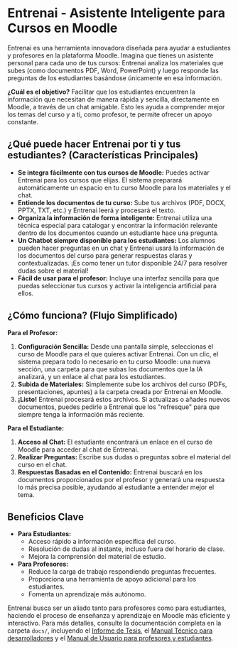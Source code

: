 # Entrenai - Asistente Inteligente para Cursos en Moodle

Entrenai es una herramienta innovadora diseñada para ayudar a estudiantes y profesores en la plataforma Moodle. Imagina que tienes un asistente personal para cada uno de tus cursos: Entrenai analiza los materiales que subes (como documentos PDF, Word, PowerPoint) y luego responde las preguntas de los estudiantes basándose únicamente en esa información.

**¿Cuál es el objetivo?** Facilitar que los estudiantes encuentren la información que necesitan de manera rápida y sencilla, directamente en Moodle, a través de un chat amigable. Esto les ayuda a comprender mejor los temas del curso y a ti, como profesor, te permite ofrecer un apoyo constante.

## ¿Qué puede hacer Entrenai por ti y tus estudiantes? (Características Principales)

*   **Se integra fácilmente con tus cursos de Moodle:** Puedes activar Entrenai para los cursos que elijas. El sistema preparará automáticamente un espacio en tu curso Moodle para los materiales y el chat.
*   **Entiende los documentos de tu curso:** Sube tus archivos (PDF, DOCX, PPTX, TXT, etc.) y Entrenai leerá y procesará el texto.
*   **Organiza la información de forma inteligente:** Entrenai utiliza una técnica especial para catalogar y encontrar la información relevante dentro de los documentos cuando un estudiante hace una pregunta.
*   **Un Chatbot siempre disponible para los estudiantes:** Los alumnos pueden hacer preguntas en un chat y Entrenai usará la información de los documentos del curso para generar respuestas claras y contextualizadas. ¡Es como tener un tutor disponible 24/7 para resolver dudas sobre el material!
*   **Fácil de usar para el profesor:** Incluye una interfaz sencilla para que puedas seleccionar tus cursos y activar la inteligencia artificial para ellos.

## ¿Cómo funciona? (Flujo Simplificado)

**Para el Profesor:**

1.  **Configuración Sencilla:** Desde una pantalla simple, seleccionas el curso de Moodle para el que quieres activar Entrenai. Con un clic, el sistema prepara todo lo necesario en tu curso Moodle: una nueva sección, una carpeta para que subas los documentos que la IA analizará, y un enlace al chat para los estudiantes.
2.  **Subida de Materiales:** Simplemente sube los archivos del curso (PDFs, presentaciones, apuntes) a la carpeta creada por Entrenai en Moodle.
3.  **¡Listo!** Entrenai procesará estos archivos. Si actualizas o añades nuevos documentos, puedes pedirle a Entrenai que los "refresque" para que siempre tenga la información más reciente.

**Para el Estudiante:**

1.  **Acceso al Chat:** El estudiante encontrará un enlace en el curso de Moodle para acceder al chat de Entrenai.
2.  **Realizar Preguntas:** Escribe sus dudas o preguntas sobre el material del curso en el chat.
3.  **Respuestas Basadas en el Contenido:** Entrenai buscará en los documentos proporcionados por el profesor y generará una respuesta lo más precisa posible, ayudando al estudiante a entender mejor el tema.

## Beneficios Clave

*   **Para Estudiantes:**
    *   Acceso rápido a información específica del curso.
    *   Resolución de dudas al instante, incluso fuera del horario de clase.
    *   Mejora la comprensión del material de estudio.
*   **Para Profesores:**
    *   Reduce la carga de trabajo respondiendo preguntas frecuentes.
    *   Proporciona una herramienta de apoyo adicional para los estudiantes.
    *   Fomenta un aprendizaje más autónomo.

Entrenai busca ser un aliado tanto para profesores como para estudiantes, haciendo el proceso de enseñanza y aprendizaje en Moodle más eficiente y interactivo.
Para más detalles, consulte la documentación completa en la carpeta `docs/`, incluyendo el [Informe de Tesis](docs/INFORME_TESIS.md), el [Manual Técnico para desarrolladores](docs/MANUAL_TECNICO.md) y el [Manual de Usuario para profesores y estudiantes](docs/MANUAL_USUARIO.md).
